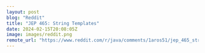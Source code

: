 ```yaml
---
layout: post
blog: "Reddit"
title: "JEP 465: String Templates"
date: 2024-02-15T20:08:05Z
image: images/reddit.png
remote_url: "https://www.reddit.com/r/java/comments/1aros51/jep_465_string_templates/"
---
```

